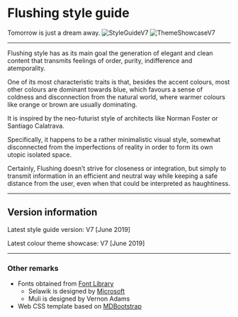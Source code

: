 # Flushing style guide
Tomorrow is just a dream away.
![StyleGuideV7](https://img.shields.io/badge/Style%20Guide-V7-blue.svg?maxAge=2592000 "Latest style guide version")
![ThemeShowcaseV7](https://img.shields.io/badge/Colour%20Theme-V7-blueviolet.svg?maxAge=2592000 "Latest colour theme showcase version")
___
Flushing style has as its main goal the generation of elegant and clean content that transmits feelings of order, purity, indifference and atemporality.

One of its most characteristic traits is that, besides the accent colours, most other colours are dominant towards blue, which favours a sense of coldness and disconnection from the natural world, where warmer colours like orange or brown are usually dominating.

It is inspired by the neo-futurist style of architects like Norman Foster or Santiago Calatrava.

Specifically, it happens to be a rather minimalistic visual style, somewhat disconnected from the imperfections of reality in order to form its own utopic isolated space.

Certainly, Flushing doesn’t strive for closeness or integration, but simply to transmit information in an efficient and neutral way while keeping a safe distance from the user, even when that could be interpreted as haughtiness.
___
<h2>Version information</h2>
Latest style guide version: V7 [June 2019]

Latest colour theme showcase: V7 [June 2019]

___
<h3>Other remarks</h3>

* Fonts obtained from [Font Library](https://fontlibrary.org)
    * Selawik is designed by [Microsoft](https://www.github.com/microsoft)
    * Muli is designed by Vernon Adams
* Web CSS template based on [MDBootstrap](https://mdbootstrap.com/)
